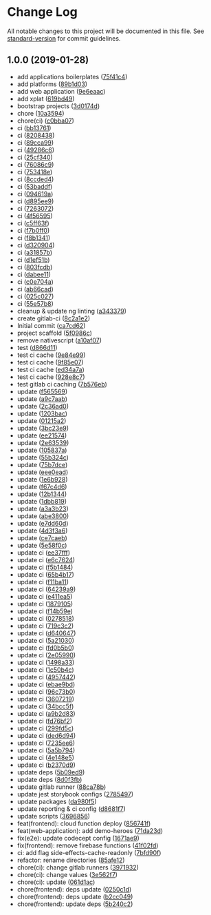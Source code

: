 # Change Log

All notable changes to this project will be documented in this file. See [standard-version](https://github.com/conventional-changelog/standard-version) for commit guidelines.

<a name="1.0.0"></a>
## 1.0.0 (2019-01-28)

* add applications boilerplates ([75f41c4](https://github.com/bogushvitaly/sandbox/commit/75f41c4))
* add platforms ([89b1d03](https://github.com/bogushvitaly/sandbox/commit/89b1d03))
* add web application ([9e6eaac](https://github.com/bogushvitaly/sandbox/commit/9e6eaac))
* add xplat ([619bd49](https://github.com/bogushvitaly/sandbox/commit/619bd49))
* bootstrap projects ([3d0174d](https://github.com/bogushvitaly/sandbox/commit/3d0174d))
* chore ([10a3594](https://github.com/bogushvitaly/sandbox/commit/10a3594))
* chore(ci) ([c0bba07](https://github.com/bogushvitaly/sandbox/commit/c0bba07))
* ci ([bb13761](https://github.com/bogushvitaly/sandbox/commit/bb13761))
* ci ([8208438](https://github.com/bogushvitaly/sandbox/commit/8208438))
* ci ([89cca99](https://github.com/bogushvitaly/sandbox/commit/89cca99))
* ci ([49286c6](https://github.com/bogushvitaly/sandbox/commit/49286c6))
* ci ([25cf340](https://github.com/bogushvitaly/sandbox/commit/25cf340))
* ci ([76086c9](https://github.com/bogushvitaly/sandbox/commit/76086c9))
* ci ([753418e](https://github.com/bogushvitaly/sandbox/commit/753418e))
* ci ([8ccded4](https://github.com/bogushvitaly/sandbox/commit/8ccded4))
* ci ([53baddf](https://github.com/bogushvitaly/sandbox/commit/53baddf))
* ci ([094619a](https://github.com/bogushvitaly/sandbox/commit/094619a))
* ci ([d895ee9](https://github.com/bogushvitaly/sandbox/commit/d895ee9))
* ci ([7263072](https://github.com/bogushvitaly/sandbox/commit/7263072))
* ci ([4f56595](https://github.com/bogushvitaly/sandbox/commit/4f56595))
* ci ([c5ff63f](https://github.com/bogushvitaly/sandbox/commit/c5ff63f))
* ci ([f7b0ff0](https://github.com/bogushvitaly/sandbox/commit/f7b0ff0))
* ci ([f8b1341](https://github.com/bogushvitaly/sandbox/commit/f8b1341))
* ci ([d320904](https://github.com/bogushvitaly/sandbox/commit/d320904))
* ci ([a31857b](https://github.com/bogushvitaly/sandbox/commit/a31857b))
* ci ([d1ef51b](https://github.com/bogushvitaly/sandbox/commit/d1ef51b))
* ci ([803fcdb](https://github.com/bogushvitaly/sandbox/commit/803fcdb))
* ci ([dabee11](https://github.com/bogushvitaly/sandbox/commit/dabee11))
* ci ([c0e704a](https://github.com/bogushvitaly/sandbox/commit/c0e704a))
* ci ([ab66cad](https://github.com/bogushvitaly/sandbox/commit/ab66cad))
* ci ([025c027](https://github.com/bogushvitaly/sandbox/commit/025c027))
* ci ([55e57b8](https://github.com/bogushvitaly/sandbox/commit/55e57b8))
* cleanup & update ng linting ([a343379](https://github.com/bogushvitaly/sandbox/commit/a343379))
* create gitlab-ci ([8c2a1e2](https://github.com/bogushvitaly/sandbox/commit/8c2a1e2))
* Initial commit ([ca7cd62](https://github.com/bogushvitaly/sandbox/commit/ca7cd62))
* project scaffold ([5f0986c](https://github.com/bogushvitaly/sandbox/commit/5f0986c))
* remove nativescript ([a10af07](https://github.com/bogushvitaly/sandbox/commit/a10af07))
* test ([d866d11](https://github.com/bogushvitaly/sandbox/commit/d866d11))
* test ci cache ([9e84e99](https://github.com/bogushvitaly/sandbox/commit/9e84e99))
* test ci cache ([9f85e07](https://github.com/bogushvitaly/sandbox/commit/9f85e07))
* test ci cache ([ed34a7a](https://github.com/bogushvitaly/sandbox/commit/ed34a7a))
* test ci cache ([928e8c7](https://github.com/bogushvitaly/sandbox/commit/928e8c7))
* test gitlab ci caching ([7b576eb](https://github.com/bogushvitaly/sandbox/commit/7b576eb))
* update ([f565569](https://github.com/bogushvitaly/sandbox/commit/f565569))
* update ([a9c7aab](https://github.com/bogushvitaly/sandbox/commit/a9c7aab))
* update ([2c36ad0](https://github.com/bogushvitaly/sandbox/commit/2c36ad0))
* update ([1203bac](https://github.com/bogushvitaly/sandbox/commit/1203bac))
* update ([01215a2](https://github.com/bogushvitaly/sandbox/commit/01215a2))
* update ([3bc23e9](https://github.com/bogushvitaly/sandbox/commit/3bc23e9))
* update ([ee21574](https://github.com/bogushvitaly/sandbox/commit/ee21574))
* update ([2e63539](https://github.com/bogushvitaly/sandbox/commit/2e63539))
* update ([105837a](https://github.com/bogushvitaly/sandbox/commit/105837a))
* update ([55b324c](https://github.com/bogushvitaly/sandbox/commit/55b324c))
* update ([75b7dce](https://github.com/bogushvitaly/sandbox/commit/75b7dce))
* update ([eee0ead](https://github.com/bogushvitaly/sandbox/commit/eee0ead))
* update ([1e6b928](https://github.com/bogushvitaly/sandbox/commit/1e6b928))
* update ([f67c4d6](https://github.com/bogushvitaly/sandbox/commit/f67c4d6))
* update ([12b1344](https://github.com/bogushvitaly/sandbox/commit/12b1344))
* update ([1dbb819](https://github.com/bogushvitaly/sandbox/commit/1dbb819))
* update ([a3a3b23](https://github.com/bogushvitaly/sandbox/commit/a3a3b23))
* update ([abe3800](https://github.com/bogushvitaly/sandbox/commit/abe3800))
* update ([e7dd60d](https://github.com/bogushvitaly/sandbox/commit/e7dd60d))
* update ([4d3f3a6](https://github.com/bogushvitaly/sandbox/commit/4d3f3a6))
* update ([ce7caeb](https://github.com/bogushvitaly/sandbox/commit/ce7caeb))
* update ([5e58f0c](https://github.com/bogushvitaly/sandbox/commit/5e58f0c))
* update ci ([ee37fff](https://github.com/bogushvitaly/sandbox/commit/ee37fff))
* update ci ([e6c7624](https://github.com/bogushvitaly/sandbox/commit/e6c7624))
* update ci ([f5b1484](https://github.com/bogushvitaly/sandbox/commit/f5b1484))
* update ci ([65b4b17](https://github.com/bogushvitaly/sandbox/commit/65b4b17))
* update ci ([f11ba11](https://github.com/bogushvitaly/sandbox/commit/f11ba11))
* update ci ([64239a9](https://github.com/bogushvitaly/sandbox/commit/64239a9))
* update ci ([e411ea5](https://github.com/bogushvitaly/sandbox/commit/e411ea5))
* update ci ([1879105](https://github.com/bogushvitaly/sandbox/commit/1879105))
* update ci ([f14b59e](https://github.com/bogushvitaly/sandbox/commit/f14b59e))
* update ci ([0278518](https://github.com/bogushvitaly/sandbox/commit/0278518))
* update ci ([719c3c2](https://github.com/bogushvitaly/sandbox/commit/719c3c2))
* update ci ([d640647](https://github.com/bogushvitaly/sandbox/commit/d640647))
* update ci ([5a21030](https://github.com/bogushvitaly/sandbox/commit/5a21030))
* update ci ([fd0b5b0](https://github.com/bogushvitaly/sandbox/commit/fd0b5b0))
* update ci ([2e05990](https://github.com/bogushvitaly/sandbox/commit/2e05990))
* update ci ([1498a33](https://github.com/bogushvitaly/sandbox/commit/1498a33))
* update ci ([1c50b4c](https://github.com/bogushvitaly/sandbox/commit/1c50b4c))
* update ci ([4957442](https://github.com/bogushvitaly/sandbox/commit/4957442))
* update ci ([ebae9bd](https://github.com/bogushvitaly/sandbox/commit/ebae9bd))
* update ci ([96c73b0](https://github.com/bogushvitaly/sandbox/commit/96c73b0))
* update ci ([3607219](https://github.com/bogushvitaly/sandbox/commit/3607219))
* update ci ([34bcc5f](https://github.com/bogushvitaly/sandbox/commit/34bcc5f))
* update ci ([a9b2d83](https://github.com/bogushvitaly/sandbox/commit/a9b2d83))
* update ci ([fd76bf2](https://github.com/bogushvitaly/sandbox/commit/fd76bf2))
* update ci ([299fd5c](https://github.com/bogushvitaly/sandbox/commit/299fd5c))
* update ci ([ded6d94](https://github.com/bogushvitaly/sandbox/commit/ded6d94))
* update ci ([7235ee6](https://github.com/bogushvitaly/sandbox/commit/7235ee6))
* update ci ([5a5b794](https://github.com/bogushvitaly/sandbox/commit/5a5b794))
* update ci ([4e148e5](https://github.com/bogushvitaly/sandbox/commit/4e148e5))
* update ci ([b2370d9](https://github.com/bogushvitaly/sandbox/commit/b2370d9))
* update deps ([5b09ed9](https://github.com/bogushvitaly/sandbox/commit/5b09ed9))
* update deps ([8d0f3fb](https://github.com/bogushvitaly/sandbox/commit/8d0f3fb))
* update gitlab runner ([88ca78b](https://github.com/bogushvitaly/sandbox/commit/88ca78b))
* update jest storybook configs ([2785497](https://github.com/bogushvitaly/sandbox/commit/2785497))
* update packages ([da980f5](https://github.com/bogushvitaly/sandbox/commit/da980f5))
* update reporting & ci config ([d8681f7](https://github.com/bogushvitaly/sandbox/commit/d8681f7))
* update scripts ([3696856](https://github.com/bogushvitaly/sandbox/commit/3696856))
* feat(frontend): cloud function deploy ([856741f](https://github.com/bogushvitaly/sandbox/commit/856741f))
* feat(web-application): add demo-heroes ([71da23d](https://github.com/bogushvitaly/sandbox/commit/71da23d))
* fix(e2e): update codecept config ([1671ae9](https://github.com/bogushvitaly/sandbox/commit/1671ae9))
* fix(frontend): remove firebase functions ([41f02fd](https://github.com/bogushvitaly/sandbox/commit/41f02fd))
* ci: add flag side-effects-cache-readonly ([7bfd90f](https://github.com/bogushvitaly/sandbox/commit/7bfd90f))
* refactor: rename directories ([85afe12](https://github.com/bogushvitaly/sandbox/commit/85afe12))
* chore(ci): change gitlab runners ([3971932](https://github.com/bogushvitaly/sandbox/commit/3971932))
* chore(ci): change values ([3e562f7](https://github.com/bogushvitaly/sandbox/commit/3e562f7))
* chore(ci): update ([061d1ac](https://github.com/bogushvitaly/sandbox/commit/061d1ac))
* chore(frontend): deps update ([0250c1d](https://github.com/bogushvitaly/sandbox/commit/0250c1d))
* chore(frontend): deps update ([b2cc049](https://github.com/bogushvitaly/sandbox/commit/b2cc049))
* chore(frontend): update deps ([5b240c2](https://github.com/bogushvitaly/sandbox/commit/5b240c2))
